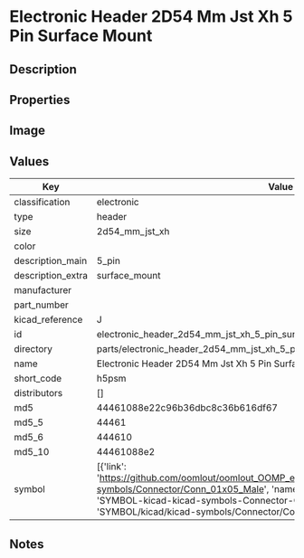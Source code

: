 # Electronic Header 2D54 Mm Jst Xh 5 Pin Surface Mount

## Description

## Properties


## Image


## Values

| Key | Value |
| --- | --- |
| classification | electronic |
| type | header |
| size | 2d54_mm_jst_xh |
| color |  |
| description_main | 5_pin |
| description_extra | surface_mount |
| manufacturer |  |
| part_number |  |
| kicad_reference | J |
| id | electronic_header_2d54_mm_jst_xh_5_pin_surface_mount |
| directory | parts/electronic_header_2d54_mm_jst_xh_5_pin_surface_mount |
| name | Electronic Header 2D54 Mm Jst Xh 5 Pin Surface Mount |
| short_code | h5psm |
| distributors | [] |
| md5 | 44461088e22c96b36dbc8c36b616df67 |
| md5_5 | 44461 |
| md5_6 | 444610 |
| md5_10 | 44461088e2 |
| symbol | [{'link': 'https://github.com/oomlout/oomlout_OOMP_eda_V2/tree/main/SYMBOL/kicad/kicad-symbols/Connector/Conn_01x05_Male', 'name': 'Connector : Conn_01x05_Male', 'id': 'SYMBOL-kicad-kicad-symbols-Connector-Conn_01x05_Male', 'directory': 'SYMBOL/kicad/kicad-symbols/Connector/Conn_01x05_Male/'}] |

## Notes

